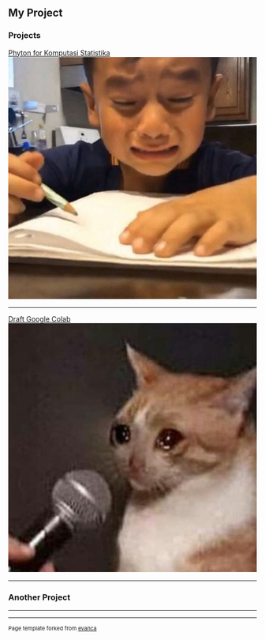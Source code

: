 ## My Project



### Projects

[Phyton for Komputasi Statistika](/Machine_Learning_12_Fadlilah_Nurul_Aini_24050120120033)
<img src="images/bc.jpeg?raw=true"/>

---
[Draft Google Colab](/file_fadlilah)
<img src="images/bb.jpeg?raw=true"/>

---


### Another Project


---




---
<p style="font-size:11px">Page template forked from <a href="https://github.com/evanca/quick-portfolio">evanca</a></p>
<!-- Remove above link if you don't want to attibute -->
